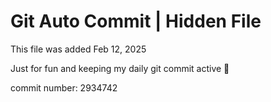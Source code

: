 # Git Auto Commit | Hidden File

This file was added Feb 12, 2025

Just for fun and keeping my daily git commit active 🤪

commit number: 2934742
